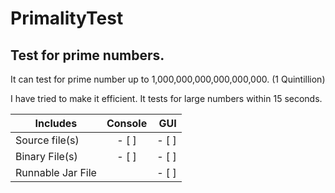 # PrimalityTest
Test for prime numbers.
-------------------------------
It can test for prime number up to 1,000,000,000,000,000,000. (1 Quintillion)

I have tried to make it efficient. It tests for large numbers within 15 seconds.

| Includes           | Console       | GUI   |
| ------------------ |:-------------:| -----:|
| Source file(s)     |    - [ ]      |  - [ ]|
| Binary File(s)     |    - [ ]      |  - [ ]|
| Runnable Jar File  |               |  - [ ]|

